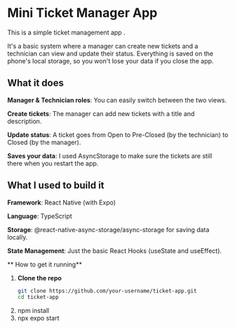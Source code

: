 # Mini Ticket Manager App
This is a simple ticket management app .

It's a basic system where a manager can create new tickets and a technician can view and update their status. Everything is saved on the phone's local storage, so you won't lose your data if you close the app.

## What it does
**Manager & Technician roles**: You can easily switch between the two views.

**Create tickets**: The manager can add new tickets with a title and description.

**Update status**: A ticket goes from Open to Pre-Closed (by the technician) to Closed (by the manager).

**Saves your data**: I used AsyncStorage to make sure the tickets are still there when you restart the app.

## What I used to build it
**Framework**: React Native (with Expo)

**Language**: TypeScript

**Storage**: @react-native-async-storage/async-storage for saving data locally.

**State Management**: Just the basic React Hooks (useState and useEffect).

** How to get it running** 
1. **Clone the repo**
   ```bash
   git clone https://github.com/your-username/ticket-app.git
   cd ticket-app
2. npm install
3. npx expo start



